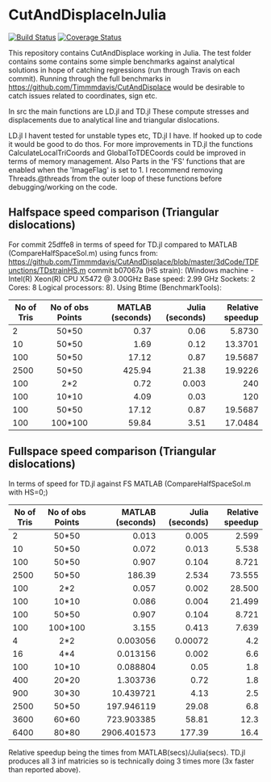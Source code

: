 # CutAndDisplaceInJulia

[![Build Status](https://travis-ci.com/Timmmdavis/CutAndDisplaceJulia.svg?token=1HhESyMNyqzV8R22Pqq6&branch=master)](https://travis-ci.com/Timmmdavis/CutAndDisplaceJulia)
[![Coverage Status](https://codecov.io/gh/Timmmdavis/CutAndDisplaceJulia/branch/master/graph/badge.svg?token=IbbZ8n4385)](https://codecov.io/gh/Timmmdavis/CutAndDisplaceJulia)

This repository contains CutAndDisplace working in Julia. 
The test folder contains some contains some simple benchmarks against analytical solutions in hope of catching regressions (run through Travis on each commit). Running through the full benchmarks in https://github.com/Timmmdavis/CutAndDisplace would be desirable to catch issues related to coordinates, sign etc. 

In src the main functions are 
LD.jl 
and 
TD.jl
These compute stresses and displacements due to analytical line and triangular dislocations. 

LD.jl I havent tested for unstable types etc, TD.jl I have. If hooked up to code it would be good to do thos. 
For more improvements in TD.jl the functions CalculateLocalTriCoords and GlobalToTDECoords could be improved in terms of memory management. Also Parts in the 'FS' functions that are enabled when the 'ImageFlag' is set to 1. 
I recommend removing Threads.@threads from the outer loop of these functions before debugging/working on the code.  

## Halfspace speed comparison (Triangular dislocations)

For commit 25dffe8 in terms of speed for TD.jl compared to MATLAB (CompareHalfSpaceSol.m) using funcs from: https://github.com/Timmmdavis/CutAndDisplace/blob/master/3dCode/TDFunctions/TDstrainHS.m commit b07067a  (HS strain):
(Windows machine - Intel(R) Xeon(R) CPU X5472 @ 3.00GHz	Base speed:	2.99 GHz 	Sockets:	2	Cores:	8	Logical processors:	8). Using Btime (BenchmarkTools): 

| No of Tris    | No of obs Points | MATLAB (seconds)  | Julia (seconds) | Relative speedup |
| ------------- |:----------------:| -----------------:| -------------:  | --------------:  |
| 2     | 50*50   |  0.37  |  0.06  |  5.8730 |
| 10    | 50*50   |  1.69  |  0.12  | 13.3701 |
| 100   | 50*50   | 17.12  |  0.87  | 19.5687 |
| 2500  | 50*50   |425.94  | 21.38  | 19.9226 |
| 100   | 2*2     |  0.72  |  0.003 | 240     |
| 100   | 10*10   |  4.09  |  0.03  | 120     |
| 100   | 50*50   | 17.12  |  0.87  | 19.5687 |
| 100   | 100*100 | 59.84  |  3.51  | 17.0484 |

## Fullspace speed comparison (Triangular dislocations)

In terms of speed for TD.jl against FS MATLAB (CompareHalfSpaceSol.m with HS=0;)

| No of Tris    | No of obs Points | MATLAB (seconds)  | Julia (seconds) | Relative speedup |
| ------------- |:----------------:| -----------------:| -------------:  | --------------:  |
| 2     | 50*50   |  0.013 | 0.005 | 2.599 | 
| 10    | 50*50   |  0.072 | 0.013 | 5.538 | 
| 100   | 50*50   |  0.907 | 0.104 | 8.721 |
| 2500  | 50*50   |186.39  | 2.534 |73.555 |
| 100   | 2*2     |  0.057 | 0.002 |28.500 |
| 100   | 10*10   |  0.086 | 0.004 |21.499 |
| 100   | 50*50   |  0.907 | 0.104 | 8.721 |
| 100   | 100*100 |  3.155 | 0.413 | 7.639 |
| 4     | 2*2     |   0.003056 |   0.00072 | 4.2  | 
| 16    | 4*4     |   0.013156 |   0.002   | 6.6  | 
| 100   | 10*10   |   0.088804 |   0.05    | 1.8  |
| 400   | 20*20   |   1.303736 |   0.72    | 1.8  |
| 900   | 30*30   |  10.439721 |   4.13    | 2.5  |
| 2500  | 50*50   | 197.946119 |  29.08    | 6.8  |
| 3600  | 60*60   | 723.903385 |  58.81    | 12.3 |
| 6400  | 80*80   |2906.401573 | 177.39    | 16.4 |

Relative speedup being the times from MATLAB(secs)/Julia(secs).
TD.jl produces all 3 inf matricies so is technically doing 3 times more (3x faster than reported above).  
